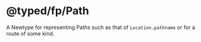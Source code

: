 # @typed/fp/Path

A Newtype for representing Paths such as that of `Location.pathname` or for a route of some kind. 

